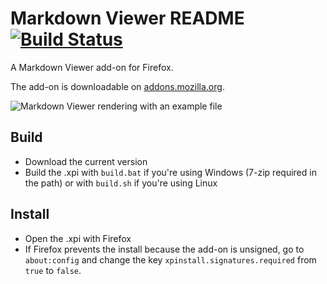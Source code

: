 # Markdown Viewer README [![Build Status](https://travis-ci.org/Thiht/markdown-viewer.svg?branch=master)](https://travis-ci.org/Thiht/markdown-viewer)
A Markdown Viewer add-on for Firefox.

The add-on is downloadable on [addons.mozilla.org](https://addons.mozilla.org/fr/firefox/addon/markdown-viewer/).

![Markdown Viewer rendering with an example file](http://i.imgur.com/iA5BaAu.png)

## Build
* Download the current version
* Build the .xpi with `build.bat` if you're using Windows (7-zip required in the path) or with `build.sh` if you're using Linux

## Install
* Open the .xpi with Firefox
* If Firefox prevents the install because the add-on is unsigned, go to `about:config` and change the key `xpinstall.signatures.required` from `true` to `false`.
